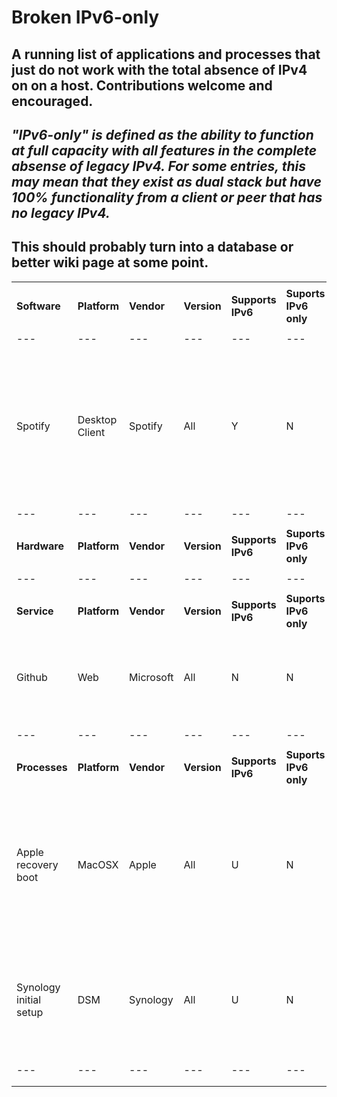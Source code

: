 # Broken IPv6-only
## A running list of applications and processes that just do not work with the total absence of IPv4 on on a host. Contributions welcome and encouraged. 


## ***"IPv6-only" is defined as the ability to function at full capacity with all features in the complete absense of legacy IPv4. For some entries, this may mean that they exist as dual stack but have 100% functionality from a client or peer that has no legacy IPv4.***

## This should probably turn into a database or better wiki page at some point. 


|    |   |   |  |  |   |   |
|---|---|---|---|---|---|---|
|    |   |   |  |  |   |   |
|**Software**|**Platform**|**Vendor**|**Version**|**Supports IPv6**|**Suports IPv6 only**|**Caveats and Notes**|
|    |   |   |  |  |   |   |
|---|---|---|---|---|---|---|
|    |   |   |  |  |   |   |
|Spotify|Desktop Client|Spotify|All|Y|N|Spotify desktop client does not work by default with in the absense of IPv4. Web and mobile applications work on IPv6-only. It is possible to run `command`|
|    |   |   |  |  |   |   |
|---|---|---|---|---|---|---|
|    |   |   |  |  |   |   |
|**Hardware**|**Platform**|**Vendor**|**Version**|**Supports IPv6**|**Suports IPv6 only**|**Caveats and Notes**|
|    |   |   |  |  |   |   |
|---|---|---|---|---|---|---|
|    |   |   |  |  |   |   |
|**Service**|**Platform**|**Vendor**|**Version**|**Supports IPv6**|**Suports IPv6 only**|**Caveats and Notes**|
|Github|Web|Microsoft|All|N|N|Some IPv6 support has been reported. GitHub.IO has v6 support but the main site does not.|
|    |   |   |  |  |   |   |
|---|---|---|---|---|---|---|
|    |   |   |  |  |   |   |
|**Processes**|**Platform**|**Vendor**|**Version**|**Supports IPv6**|**Suports IPv6 only**|**Caveats and Notes**|
|Apple recovery boot|MacOSX|Apple|All|U|N|System fails to pull recovery information upon restoration boot while connected to IPv6-only network with NAT64/DNS64. Works with dual stack|
|Synology initial setup|DSM|Synology|All|U|N|DSM cannot discover setup host while connected to IPv6-only network with NAT64/DNS64. Works with dual stack|
|    |   |   |  |  |   |   |
|---|---|---|---|---|---|---|
|    |   |   |  |  |   |   |
|    |   |   |  |  |   |   |
